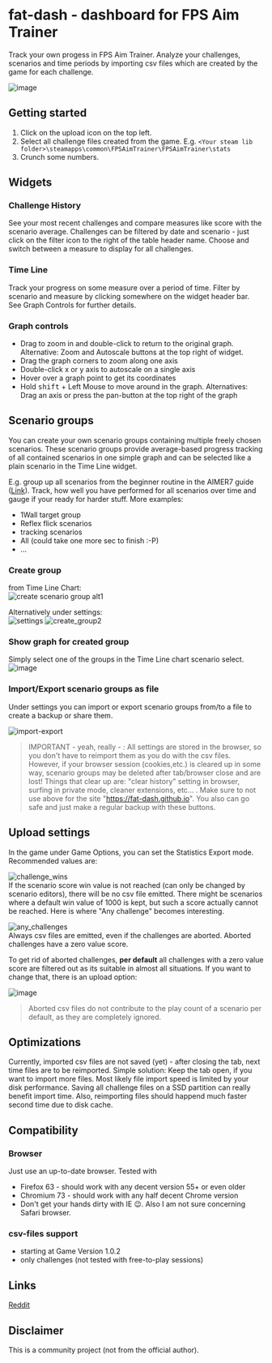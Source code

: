# fat-dash - dashboard for FPS Aim Trainer

Track your own progess in FPS Aim Trainer. Analyze your challenges, scenarios and time periods by importing csv files which are created by the game for each challenge.

![image](https://user-images.githubusercontent.com/45684225/55286990-75a47e80-53a3-11e9-82ff-bca02dba8cf3.png)

## Getting started

1. Click on the upload icon on the top left.
2. Select all challenge files created from the game. E.g. `<Your steam lib folder>\steamapps\common\FPSAimTrainer\FPSAimTrainer\stats`
3. Crunch some numbers.

## Widgets

### Challenge History

See your most recent challenges and compare measures like score with the scenario average. Challenges can be filtered by date and scenario - just click on the filter icon to the right of the table header name. Choose and switch between a measure to display for all challenges.

### Time Line

Track your progress on some measure over a period of time. Filter by scenario and measure by clicking somewhere on the widget header bar. See Graph Controls for further details.

### Graph controls

- Drag to zoom in and double-click to return to the original graph. Alternative: Zoom and Autoscale buttons at the top right of widget.
- Drag the graph corners to zoom along one axis
- Double-click x or y axis to autoscale on a single axis
- Hover over a graph point to get its coordinates
- Hold <kbd>shift</kbd> + Left Mouse to move around in the graph. Alternatives: Drag an axis or press the pan-button at the top right of the graph

## Scenario groups

You can create your own scenario groups containing multiple freely chosen scenarios. These scenario groups provide  average-based progress tracking of all contained scenarios in one simple graph and can be selected like a plain scenario in the Time Line widget.

E.g. group up all scenarios from the beginner routine in the AIMER7 guide ([Link](https://www.dropbox.com/s/vaba3potfhf9jy1/KovaaK%20aim%20workout%20routines.pdf?dl=0)). Track, how well you have performed for all scenarios over time and gauge if your ready for harder stuff.
More examples: 
- 1Wall target group
- Reflex flick scenarios
- tracking scenarios 
- All (could take one more sec to finish :-P)
- ...

### Create group
from Time Line Chart:   
![create scenario group alt1](https://user-images.githubusercontent.com/45684225/56912399-79fdad80-6aaf-11e9-9122-cd9d53706a9a.png)

Alternatively under settings:  
![settings](https://user-images.githubusercontent.com/45684225/56912510-af0a0000-6aaf-11e9-94a5-e1ace560b19c.png)
![create_group2](https://user-images.githubusercontent.com/45684225/56912528-b6310e00-6aaf-11e9-9dc3-2bf9177f6088.png)

### Show graph for created group
Simply select one of the groups in the Time Line chart scenario select.  
![image](https://user-images.githubusercontent.com/45684225/56913216-5dfb0b80-6ab1-11e9-8f2a-0839edc052d9.png)

### Import/Export scenario groups as file
Under settings you can import or export scenario groups from/to a file to create a backup or share them.

![import-export](https://user-images.githubusercontent.com/45684225/56913344-aca8a580-6ab1-11e9-941c-2fb1bddcedb4.png)

> IMPORTANT - yeah, really - : All settings are stored in the browser, so you don't have to reimport them as you do with the csv files. However, if your browser session (cookies,etc.) is cleared up in some way, scenario groups may be deleted after tab/browser close  and are lost! Things that clear up are: "clear history" setting in browser, surfing in private mode, cleaner extensions, etc... . Make sure to not use above for the site "https://fat-dash.github.io". You also can go safe and just make a regular backup with these buttons.

## Upload settings

In the game under Game Options, you can set the Statistics Export mode. Recommended values are:  

![challenge_wins](https://user-images.githubusercontent.com/45684225/54418653-d24a3d00-4705-11e9-9d37-bed3ce418c9e.png)  
If the scenario score win value is not reached (can only be changed by scenario editors), there will be no csv file emitted. There might be scenarios where a default win value of 1000 is kept, but such a score actually cannot be reached. Here is where "Any challenge" becomes interesting.

![any_challenges](https://user-images.githubusercontent.com/45684225/54418487-5ea83000-4705-11e9-939e-93308da7d712.png)  
Always csv files are emitted, even if the challenges are aborted. Aborted challenges have a zero value score. 

To get rid of aborted challenges, **per default** all challenges with a zero value score are filtered out as its suitable in almost all situations. If you want to change that, there is an upload option:

![image](https://user-images.githubusercontent.com/45684225/54419994-26a2ec00-4709-11e9-9538-16a172342201.png)

> Aborted csv files do not contribute to the play count of a scenario per default, as they are completely ignored.

## Optimizations

Currently, imported csv files are not saved (yet) - after closing the tab, next time files are to be reimported. Simple solution: Keep the tab open, if you want to import more files. Most likely file import speed is limited by your disk performance. Saving all challenge files on a SSD partition can really benefit import time. Also, reimporting files should happend much faster second time due to disk cache.

## Compatibility

### Browser

Just use an up-to-date browser. Tested with

- Firefox 63 - should work with any decent version 55+ or even older
- Chromium 73 - should work with any half decent Chrome version
- Don't get your hands dirty with IE 😉. Also I am not sure concerning Safari browser.

### csv-files support

- starting at Game Version 1.0.2
- only challenges (not tested with free-to-play sessions)


## Links

[Reddit](https://www.reddit.com/r/FPSAimTrainer/comments/axoicy/introduction_progress_tracker_dashboard_app_for/?utm_source=share&utm_medium=web2x)

## Disclaimer

This is a community project (not from the official author).
